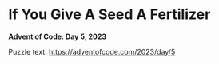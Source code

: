 # If You Give A Seed A Fertilizer

**Advent of Code: Day 5, 2023**

Puzzle text: https://adventofcode.com/2023/day/5
